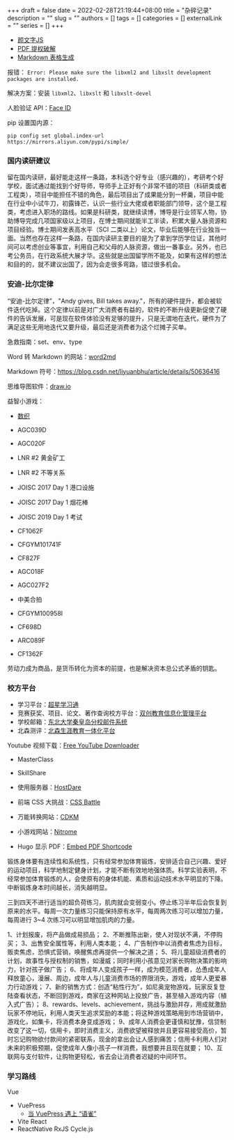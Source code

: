 +++ 
draft = false
date = 2022-02-28T21:19:44+08:00
title = "杂碎记录"
description = ""
slug = ""
authors = []
tags = []
categories = []
externalLink = ""
series = []
+++

- [颜文字JS](https://utf-8.jp/public/aaencode.html)
- [PDF 提权破解](http://www.pdfwork.cn/)
- [Markdown 表格生成](https://www.tablesgenerator.com/markdown_tables)

报错： `Error: Please make sure the libxml2 and libxslt development packages are installed.`

解决方案：安装 `libxml2`、`libxslt` 和 `libxslt-devel`

人脸验证 API：[Face ID](https://faceid.com/)

pip 设置国内源：

```shell
pip config set global.index-url https://mirrors.aliyun.com/pypi/simple/
```

### 国内读研建议

留在国内读研，最好能走这样一条路，本科选个好专业（感兴趣的），考研考个好学校，面试通过能找到个好导师，导师手上正好有个非常不错的项目（科研类或者工程类），项目中能担任不错的角色，最后项目出了成果能分到一杯羹，项目中能在行业中小试牛刀，初露锋芒，认识一些行业大佬或者职能部门领导，这个是工程类，考虑进入职场的路线。如果是科研类，就继续读博，博导是行业领军人物，协助博导完成几项国家级以上项目，在博士期间就能半工半读，积累大量人脉资源和项目经验。博士期间发表高水平（SCI 二类以上）论文，毕业后能够在行业独当一面。当然也存在这样一条路，在国内读研主要目的是为了拿到学历学位证，其他时间可以考虑创业等事宜，利用自己和父母的人脉资源，做出一番事业。另外，也已考公务员，在行政系统大展才华。这些就是出国留学所不能及，如果有这样的想法和目的的，就不建议出国了，因为会走很多弯路，错过很多机会。

### 安迪-比尔定律

“安迪-比尔定律”，"Andy gives, Bill takes away."，所有的硬件提升，都会被软件迭代吃掉。这个定律以前是对广大消费者有益的，软件的不断升级更新促使了硬件的告诉发展，可是现在软件体验没有足够的提升，只是无谓地在迭代，硬件为了满足这些无用地迭代又要升级，最后还是消费者为这个烂摊子买单。


急救指南：set、env、type

Word 转 Markdown 的网站：[word2md](https://word2md.com/)

Markdown 符号：https://blog.csdn.net/liyuanbhu/article/details/50636416

思维导图软件：[draw.io](https://app.diagrams.net/)

益智小游戏：
- [数织](https://cn.puzzle-nonograms.com/)

- AGC039D
- AGC020F
- LNR #2 黄金矿工
- LNR #2 不等关系
- JOISC 2017 Day 1 港口设施 
- JOISC 2017 Day 1 烟花棒
- JOISC 2019 Day 1 考试
- CF1062F
- CFGYM101741F
- CF827F
- AGC018F
- AGC027F2
- 中美合拍
- CFGYM100958I
- CF698D
- ARC089F
- CF1362F

劳动力成为商品，是货币转化为资本的前提，也是解决资本总公式矛盾的钥匙。

### 校方平台

- 学习平台：[超星学习通](http://i.chaoxing.com/)
- 竞赛获奖、项目、论文、著作查询校方平台：[双创教育信息化管理平台](http://scxt.neuq.edu.cn/)
- 学校邮箱：[东北大学秦皇岛分校邮件系统](https://mail.neuq.edu.cn/)
- 北森测评：[北森生涯教育一体化平台](https://neu.careersky.cn/)

Youtube 视频下载：[Free YouTube Downloader](https://addoncrop.com/free-youtube-video-downloader)

- MasterClass
- SkillShare

- 使用服务器：[HostDare](http://www.hostdare.com/)
- 前端 CSS 大挑战：[CSS Battle](https://cssbattle.dev/)
- 万能转换网站：[CDKM](https://cdkm.com/)
- 小游戏网站：[Nitrome](https://www.nitrome.com/)


- Hugo 显示 PDF：[Embed PDF Shortcode](https://github.com/anvithks/hugo-embed-pdf-shortcode)

锻炼身体要有连续性和系统性，只有经常参加体育锻炼，安排适合自己兴趣、爱好的运动项目，科学地制定健身计划，才能不断有效地地强体质。科学实验表明，不经常参加体育锻炼的人，会使原有的身体机能、素质和运动技术水平明显的下降。中断锻炼身本时间越长，消失越明显。

三到四天不进行适当的超负荷练习，肌肉就会变弱变小。停止练习半年后会恢复到原来的水平。每周一次力量练习只能保持原有水平，每周两次练习可以增加力量，每周进行 3~4 次练习可以明显增加肌肉的力量。


1、计划报废，将产品做成易损品；
2、不断推陈出新，使人对现状不满，不停购买；
3、出售安全属性等，利用人类本能；
4、广告制作中以消费者焦虑为目标，贩卖焦虑，恐惧式营销，唤醒焦虑再提供一个解决之道；
5、将儿童超级消费者的计划，故事性与授权制的销售，如漫威；同时利用小孩意见对家长购物决策的影响力，针对孩子做广告；
6、将成年人变成孩子一样，成为模范消费者，怂恿成年人释放童心，漫展、周边，成年人与儿童消费市场的界限消失，游戏，成年人更爱暴力行动游戏；
7、新的销售方式：创造“粘性行为”，如尼奥宠物游戏，玩家反复登陆查看状态，不断回到游戏，商家在这种网站上投放广告，甚至植入游戏内容（植入式广告）；
8、rewards、levels、achievement，挑战与激励并存，用成就激励玩家不停地玩，利用人类天生追求奖励的本能；将这种游戏策略用到市场营销中，游戏化，如集卡，将消费本身变成游戏；
9、成年人消费会更谨慎和犹豫，信贷制改变了这一切，信用卡，即时消费主义，消费欲望被释放并且更容易接受高价，暂时忘记购物欲付款间的紧密联系，现金的拿出会让人感到痛苦；信用卡利用人们对未来的积极预期，促使成年人像小孩子一样消费，我想要并且现在就要；
10、互联网与支付软件，让购物更轻松，省去会让消费者迟疑的中间环节。

### 学习路线

Vue
- VuePress
    - [当 VuePress 遇上 “语雀”](https://zhuanlan.zhihu.com/p/56376695)
- Vite
React
- ReactNative
RxJS
Cycle.js